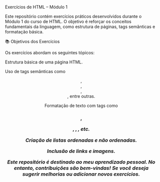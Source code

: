 Exercícios de HTML – Módulo 1

Este repositório contém exercícios práticos desenvolvidos durante o Módulo 1 do curso de HTML. O objetivo é reforçar os conceitos fundamentais da linguagem, como estrutura de páginas, tags semânticas e formatação básica.


📚 Objetivos dos Exercícios

Os exercícios abordam os seguintes tópicos:

  Estrutura básica de uma página HTML.

  Uso de tags semânticas como <header>, <footer>, <section>, <article>, entre outras.

  Formatação de texto com tags como <h1>, <p>, <strong>, <em>, etc.

  Criação de listas ordenadas e não ordenadas.

  Inclusão de links e imagens.


Este repositório é destinado ao meu aprendizado pessoal. No entanto, contribuições são bem-vindas! Se você deseja sugerir melhorias ou adicionar novos exercícios. 

